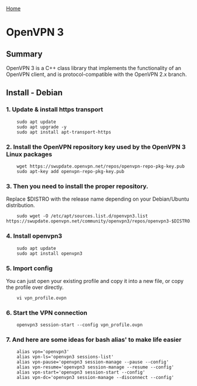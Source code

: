 [Home](https://mw-94.github.io/NGAKA/)
# OpenVPN 3
## Summary
OpenVPN 3 is a C++ class library that implements the functionality of an OpenVPN client, and is protocol-compatible with the OpenVPN 2.x branch.
## Install - Debian

### 1. Update & install https transport

        sudo apt update
        sudo apt upgrade -y 
        sudo apt install apt-transport-https

### 2. Install the OpenVPN repository key used by the OpenVPN 3 Linux packages 

        wget https://swupdate.openvpn.net/repos/openvpn-repo-pkg-key.pub
        sudo apt-key add openvpn-repo-pkg-key.pub

### 3. Then you need to install the proper repository. 
Replace $DISTRO with the release name depending on your Debian/Ubuntu distribution.

        sudo wget -O /etc/apt/sources.list.d/openvpn3.list https://swupdate.openvpn.net/community/openvpn3/repos/openvpn3-$DISTRO.list
          
### 4. Install openvpn3

        sudo apt update
        sudo apt install openvpn3

### 5. Import config
You can just open your existing profile and copy it into a new file, or copy the profile over directly.

        vi vpn_profile.ovpn

### 6. Start the VPN connection

        openvpn3 session-start --config vpn_profile.ovpn

### 7. And here are some ideas for bash alias' to make life easier
        
        alias vpn='openvpn3'
        alias vpn-ls='openvpn3 sessions-list'
        alias vpn-pause='openvpn3 session-manage --pause --config'
        alias vpn-resume='openvpn3 session-manage --resume --config'
        alias vpn-start='openvpn3 session-start --config'
        alias vpn-dc='openvpn3 session-manage --disconnect --config'
